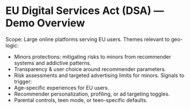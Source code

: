 # EU Digital Services Act (DSA) — Demo Overview
Scope: Large online platforms serving EU users.
Themes relevant to geo-logic:
- Minors protections: mitigating risks to minors from recommender systems and addictive patterns.
- Transparency & user choice around recommender parameters.
- Risk assessments and targeted advertising limits for minors.
Signals to trigger:
- Age-specific experiences for EU users.
- Recommender personalization, profiling, or ad targeting toggles.
- Parental controls, teen mode, or teen-specific defaults.
